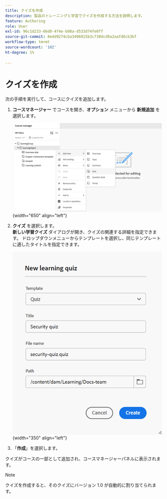 ```yaml
---
title: クイズを作成
description: 製品のトレーニングと学習でクイズを作成する方法を説明します。
feature: Authoring
role: User
exl-id: 96c1d233-66d8-4f4e-b08a-d533d74fe0ff
source-git-commit: 8edd9274cba3496015b3c730dcd9a2aafd6cb3bf
workflow-type: tm+mt
source-wordcount: '102'
ht-degree: 1%

---
```


# クイズを作成

次の手順を実行して、コースにクイズを追加します。

1. **コースマネージャー** でコースを開き、**オプション** メニューから **新規追加** を選択します。

   ![](assets/workflow-quiz.png){width="650" align="left"}

1. **クイズ** を選択します。\
   **新しい学習クイズ** ダイアログが開き、クイズの関連する詳細を指定できます。 ドロップダウンメニューからテンプレートを選択し、同じテンプレートに適したタイトルを指定できます。

   ![](assets/new-learning-quiz.png){width="350" align="left"}

1. 「**作成**」を選択します。

クイズがコースの一部として追加され、コースマネージャーパネルに表示されます。

>[!NOTE]
>
>  クイズを作成すると、そのクイズにバージョン 1.0 が自動的に割り当てられます。
